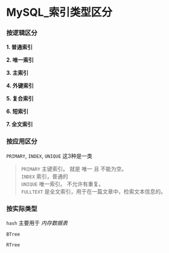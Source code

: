 # MySQL_索引类型区分

<!-- create time: 2016-03-28 10:07:50  -->

<!-- This file is created from $MARBOO_HOME/.media/starts/default.md
本文件由 $MARBOO_HOME/.media/starts/default.md 复制而来 -->


### 按逻辑区分

**1. 普通索引**

**2. 唯一索引**

**3. 主索引**

**4. 外键索引**

**5. 复合索引**

**6. 短索引**

**7. 全文索引**



### 按应用区分

`PRIMARY`, `INDEX`, `UNIQUE` 这3种是一类

>`PRIMARY` 主键索引。 就是 唯一 且 不能为空。  
`INDEX` 索引，普通的  
`UNIQUE` 唯一索引。 不允许有重复。  
`FULLTEXT` 是全文索引，用于在一篇文章中，检索文本信息的。


### 按实际类型

`hash`  主要用于 *内存数据表*

`BTree`

`RTree`